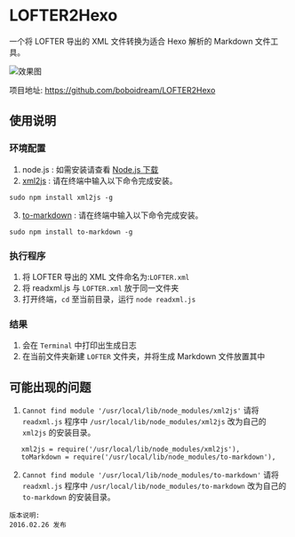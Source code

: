 # LOFTER2Hexo
一个将 LOFTER 导出的 XML 文件转换为适合 Hexo 解析的 Markdown 文件工具。

![效果图]('/img/2016-02-26.gif')

项目地址: https://github.com/boboidream/LOFTER2Hexo

## 使用说明
### 环境配置
1. node.js : 如需安装请查看 [Node.js 下载](https://nodejs.org/en/download/)
2. [xml2js](https://www.npmjs.com/package/xml2js) : 请在终端中输入以下命令完成安装。
 ```
sudo npm install xml2js -g
 ```
3. [to-markdown](https://www.npmjs.com/package/to-markdown) : 请在终端中输入以下命令完成安装。
 ```
sudo npm install to-markdown -g
 ```
### 执行程序
1. 将 LOFTER 导出的 XML 文件命名为:`LOFTER.xml`
2. 将 readxml.js 与 `LOFTER.xml` 放于同一文件夹
3. 打开终端，`cd` 至当前目录，运行 `node readxml.js`

### 结果
1. 会在 `Terminal` 中打印出生成日志
2. 在当前文件夹新建 `LOFTER` 文件夹，并将生成 Markdown 文件放置其中

## 可能出现的问题
1. `Cannot find module '/usr/local/lib/node_modules/xml2js'`
 请将 `readxml.js` 程序中 `/usr/local/lib/node_modules/xml2js` 改为自己的 `xml2js` 的安装目录。
 ```
    xml2js = require('/usr/local/lib/node_modules/xml2js'),
    toMarkdown = require('/usr/local/lib/node_modules/to-markdown'),
 ```
2. `Cannot find module '/usr/local/lib/node_modules/to-markdown'`
  请将 `readxml.js` 程序中 `/usr/local/lib/node_modules/to-markdown` 改为自己的 `to-markdown` 的安装目录。

```
版本说明:
2016.02.26 发布
```